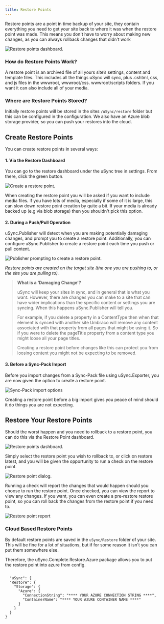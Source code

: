 ```yaml
---
title: Restore Points
---
```


Restore points are a point in time backup of your site, they contain everything you need to get your site back to where it was when the restore point was made. This means you don't have to worry about making new changes, as you can always rollback changes that didn't work

![Restore points dashboard.](restore-point-dashboard.png)

### How do Restore Points Work?

A restore point is an archived file of all yours site’s settings, content and template files. This includes all the things uSync will sync, plus .cshtml, css, and js files in the wwwroot, wwwroot/css. wwwroot/scripts folders. If you want it can also include all of your media.

### Where are Restore Points Stored?

Initially restore points will be stored in the sites `/uSync/restore` folder but this can be configured in the configuration. We also have an Azure blob storage provider, so you can push your restores into the cloud.

## Create Restore Points

You can create restore points in several ways:

#### 1. Via the Restore Dashboard

You can go to the restore dashboard under the uSync tree in settings. From there, click the green button.

![Create a restore point.](restore-point-create.png)

When creating the restore point you will be asked if you want to include media files. If you have lots of media, especially if some of it is large, this can slow down restore point creation by quite a bit. If your media is already backed up (e.g via blob storage) then you shouldn't pick this option.

#### 2. During a Push/Pull Operation

 uSync.Publisher will detect when you are making potentially damaging changes, and prompt you to create a restore point. Additionally, you can configure uSync.Publisher to create a restore point each time you push or pull content.

![Publisher prompting to create a restore point.](restore-point-prompt.png)

*Restore points are created on the target site (the one you are pushing to, or the site you are pulling to).*

 >**What is a ‘Damaging Change’?**
>
 >uSync will keep your sites in sync, and in general that is what you want. However, there are changes you can make to a site that can have wider implications than the specific content or settings you are syncing. When this happens uSync.Publisher will tell you.
>
 >For example, if you delete a property in a ContentType then when that element is synced with another site Umbraco will remove any content associated with that property from all pages that might be using it. So if you were to delete the pageTitle property from a content type you might loose all your page titles.
>
 >Creating a restore point before changes like this can protect you from loosing content you might not be expecting to be removed.

#### 3. Before a Sync-Pack Import

Before you import changes from a Sync-Pack file using uSync.Exporter, you are now given the option to create a restore point.

![Sync-Pack import options](restore-point-exporter.png)

Creating a restore point before a big import gives you peace of mind should it do things you are not expecting.

## Restore Your Restore Points

Should the worst happen and you need to rollback to a restore point, you can do this via the Restore Point dashboard.

![Restore points dashboard.](restore-point-dashboard.png)

Simply select the restore point you wish to rollback to, or click on restore latest, and you will be given the opportunity to run a check on the restore point.

![Restore point dialog.](restore-point-check.png)

Running a check will report the changes that would happen should you choose to run the restore point.
Once checked, you can view the report to view any changes. If you want, you can even create a pre-restore restore point, so you can roll back the changes from the restore point if you need to.

![Restore point report](restore-point-report.png)

### Cloud Based Restore Points

By default restore points are saved in the `uSync/Restore` folder of your site. This will be fine for a lot of situations, but if for some reason it isn't you can put them somewhere else. 

Therefore, the uSync.Complete.Restore.Azure package allows you to put the restore point into azure from config.

```

  "uSync": {
  "Restore": {
    "Storage": {
      "Azure": {
        "ConnectionString": "**** YOUR AZURE CONNECTION STRING ****",
        "ContainerName": "**** YOUR AZURE CONTAINER NAME ****"
      }
    }
  }
}

```




